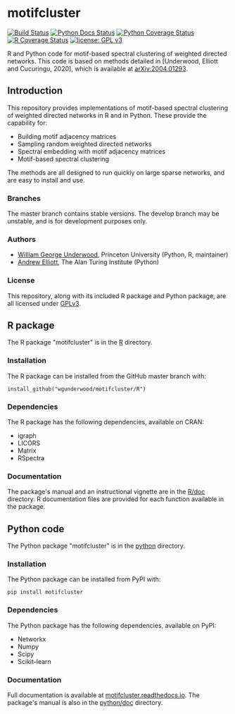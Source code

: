 # motifcluster

[![Build Status](https://travis-ci.com/WGUNDERWOOD/motifcluster.svg?branch=master)](https://travis-ci.com/github/WGUNDERWOOD/motifcluster)
[![Python Docs Status](https://img.shields.io/readthedocs/motifcluster?label=python%20docs)](https://motifcluster.readthedocs.io/en/latest/)
[![Python Coverage Status](https://img.shields.io/coveralls/github/WGUNDERWOOD/motifcluster?label=python%20coverage)](https://coveralls.io/github/WGUNDERWOOD/motifcluster)
[![R Coverage Status](https://img.shields.io/codecov/c/github/wgunderwood/motifcluster?label=R%20coverage)](https://codecov.io/gh/WGUNDERWOOD/motifcluster)
[![license: GPL v3](https://img.shields.io/badge/license-GPLv3-blue.svg)](https://www.gnu.org/licenses/gpl-3.0)


R and Python code for motif-based spectral clustering of weighted directed networks.
This code is based on methods detailed in
[Underwood, Elliott and Cucuringu, 2020],
which is available at
[arXiv:2004.01293](https://arxiv.org/abs/2004.01293).

## Introduction

This repository provides implementations of motif-based spectral clustering
of weighted directed networks in R and in Python.
These provide the capability for:

- Building motif adjacency matrices
- Sampling random weighted directed networks
- Spectral embedding with motif adjacency matrices
- Motif-based spectral clustering

The methods are all designed to run quickly on large sparse networks,
and are easy to install and use.

### Branches

The master branch contains stable versions.
The develop branch may be unstable,
and is for development purposes only.

### Authors

  - [William George Underwood](https://wgunderwood.github.io/),
    Princeton University
    (Python, R, maintainer)
  - [Andrew Elliott](https://www.turing.ac.uk/people/researchers/andrew-elliott),
    The Alan Turing Institute
    (Python)

### License

This repository,
along with its included R package and Python package,
are all licensed under
[GPLv3](http://gplv3.fsf.org/).





## R package

The R package "motifcluster" is in the [R](./R/) directory.

### Installation

The R package can be installed from the GitHub master branch with:

```
install_github("wgunderwood/motifcluster/R")
```

### Dependencies

The R package has the following dependencies, available on CRAN:

- igraph
- LICORS
- Matrix
- RSpectra

### Documentation

The package's manual and an instructional vignette are in the
[R/doc](./R/doc) directory.
R documentation files are provided for each function
available in the package.




## Python code

The Python package "motifcluster" is in the
[python](./python/) directory.

### Installation

The Python package can be installed from PyPI with:

```
pip install motifcluster
```

### Dependencies

The Python package has the following dependencies,
available on PyPI:

- Networkx
- Numpy
- Scipy
- Scikit-learn

### Documentation

Full documentation is available at
[motifcluster.readthedocs.io](https://motifcluster.readthedocs.io/).
The package's manual is also in the
[python/doc](./python/doc/) directory.
